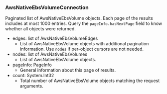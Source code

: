 ### AwsNativeEbsVolumeConnection
Paginated list of AwsNativeEbsVolume objects. Each page of the results includes at most 1000 entries. Query the `pageInfo.hasNextPage` field to know whether all objects were returned.

- edges: list of AwsNativeEbsVolumeEdges
  - List of AwsNativeEbsVolume objects with additional pagination information. Use `nodes` if per-object cursors are not needed.
- nodes: list of AwsNativeEbsVolumes
  - List of AwsNativeEbsVolume objects.
- pageInfo: PageInfo
  - General information about this page of results.
- count: System.Int32
  - Total number of AwsNativeEbsVolume objects matching the request arguments.
